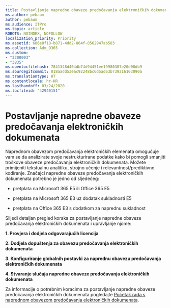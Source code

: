```yaml
---
title: Postavljanje napredne obaveze predočavanja elektroničkih dokumenata
ms.author: pebaum
author: pebaum
ms.audience: ITPro
ms.topic: article
ROBOTS: NOINDEX, NOFOLLOW
localization_priority: Priority
ms.assetid: 686e8f18-b871-4dd2-864f-8562947ab583
ms.collection: Adm_O365
ms.custom:
- "3200003"
- "3835"
ms.openlocfilehash: 7841348d404db74d94451ee19980387e20d08db9
ms.sourcegitcommit: 018aadd53eac92248bc6d5ad63b739216103090a
ms.translationtype: HT
ms.contentlocale: hr-HR
ms.lasthandoff: 03/24/2020
ms.locfileid: "42940151"
---
```

# <a name="set-up-advanced-ediscovery"></a>Postavljanje napredne obaveze predočavanja elektroničkih dokumenata

Naprednom obavezom predočavanja elektroničkih elemenata omogućuje vam se da analizirate svoje nestrukturirane podatke kako bi pomogli smanjiti troškove obaveze predočavanja elektroničkih dokumenata. Možete primijeniti tekstualnu analitiku, strojno učenje i relevantnost/prediktivno kodiranje.  Značajci napredne obaveze predočavanja elektroničkih dokumenata potrebno je jedno od sljedećeg:

- pretplata na Microsoft 365 E5 ili Office 365 E5

- pretplata na Microsoft 365 E3 uz dodatak sukladnosti E5

- pretplata na Office 365 E3 s dodatkom za naprednu sukladnost

Slijedi detaljan pregled koraka za postavljanje napredne obaveze predočavanja elektroničkih dokumenata i upravljanje njome:

**1. Provjera i dodjela odgovarajućih licencija**

**2. Dodjela dopuštenja za obavezu predočavanja elektroničkih dokumenata**

**3. Konfiguriranje globalnih postavki za naprednu obavezu predočavanja elektroničkih dokumenata**

**4. Stvaranje slučaja napredne obaveze predočavanja elektroničkih dokumenata**

Za informacije o potrebnim koracima za postavljanje napredne obaveze predočavanja elektroničkih dokumenata pogledajte [Početak rada s naprednom obavezom predočavanja elektroničkih dokumenata](https://docs.microsoft.com/microsoft-365/compliance/get-started-with-advanced-ediscovery?view=o365-worldwide).
